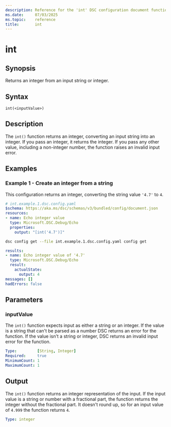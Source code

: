 ```yaml
---
description: Reference for the 'int' DSC configuration document function
ms.date:     07/03/2025
ms.topic:    reference
title:       int
---
```


# int

## Synopsis

Returns an integer from an input string or integer.

## Syntax

```Syntax
int(<inputValue>)
```

## Description

The `int()` function returns an integer, converting an input string into an integer. If you pass an
integer, it returns the integer. If you pass any other value, including a non-integer number, the
function raises an invalid input error.

## Examples

### Example 1 - Create an integer from a string

This configuration returns an integer, converting the string value `'4.7'` to `4`.

```yaml
# int.example.1.dsc.config.yaml
$schema: https://aka.ms/dsc/schemas/v3/bundled/config/document.json
resources:
- name: Echo integer value
  type: Microsoft.DSC.Debug/Echo
  properties:
    output: "[int('4.7')]"
```

```bash
dsc config get --file int.example.1.dsc.config.yaml config get
```

```yaml
results:
- name: Echo integer value of '4.7'
  type: Microsoft.DSC.Debug/Echo
  result:
    actualState:
      output: 4
messages: []
hadErrors: false
```

## Parameters

### inputValue

The `int()` function expects input as either a string or an integer. If the value is a string that
can't be parsed as a number DSC returns an error for the function. If the value isn't a string or
integer, DSC returns an invalid input error for the function.

```yaml
Type:         [String, Integer]
Required:     true
MinimumCount: 1
MaximumCount: 1
```

## Output

The `int()` function returns an integer representation of the input. If the input value is a string
or number with a fractional part, the function returns the integer without the fractional part. It
doesn't round up, so for an input value of `4.999` the function returns `4`.

```yaml
Type: integer
```

<!-- Link reference definitions -->
